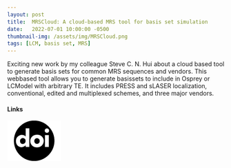 ```yaml
---
layout: post
title:  MRSCloud: A cloud-based MRS tool for basis set simulation
date:   2022-07-01 10:00:00 -0500
thumbnail-img: /assets/img/MRSCloud.png
tags: [LCM, basis set, MRS]
---
```


Exciting new work by my colleague Steve C. N. Hui about a cloud based tool to generate basis sets for common MRS sequences and vendors. This webbased tool allows you to generate basissets to include in Osprey or LCModel with arbitrary TE. It includes PRESS and sLASER localization, conventional, edited and multiplexed schemes, and three major vendors.

#### Links
[![Tutorial](/assets/img/doi.png)](https://doi.org/10.1002/mrm.29370)
